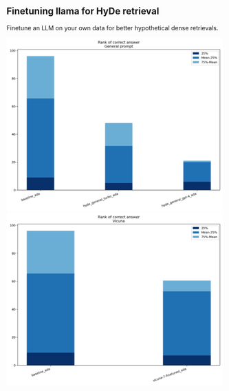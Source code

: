## Finetuning llama for HyDe retrieval

Finetune an LLM on your own data for better hypothetical dense retrievals.


![Rank with hyde](output/General_prompt.png)
![Rank with fine tuned vicuna](output/Vicuna.png)